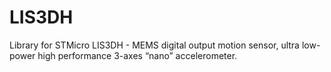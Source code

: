 LIS3DH
======
Library for STMicro LIS3DH - MEMS digital output motion sensor, ultra low-power high performance 3-axes “nano” accelerometer.
